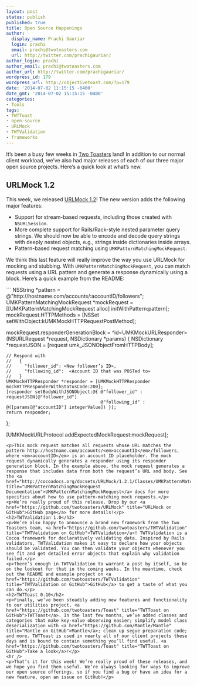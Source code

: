 ```yaml
---
layout: post
status: publish
published: true
title: Open Source Happenings
author:
  display_name: Prachi Gauriar
  login: prachi
  email: prachi@twotoasters.com
  url: http://twitter.com/prachigauriar/
author_login: prachi
author_email: prachi@twotoasters.com
author_url: http://twitter.com/prachigauriar/
wordpress_id: 179
wordpress_url: http://objectivetoast.com/?p=179
date: '2014-07-02 11:15:15 -0400'
date_gmt: '2014-07-02 15:15:15 -0400'
categories:
- Tools
tags:
- TWTToast
- open-source
- URLMock
- TWTValidation
- frameworks
---
```

<p><!--<br />
  Author: Prachi Gauriar<br />
  Categories: Tools<br />
  Tags: Open Source, URLMock, TWTValidation, TWTToast, frameworks<br />
  Keywords: Open Source, URLMock, TWTValidation, TWTToast, frameworks<br />
--></p>
<p>It’s been a busy few weeks in <a href="http://twotoasters.com" title="Two Toasters">Two Toasters</a> land! In addition to our normal client workload, we’ve also had major releases of each of our three major open source projects. Here’s a quick look at what’s new.</p>
<p><!--more--></p>
<h2>URLMock 1.2</h2>
<p>This week, we released <a href="https://github.com/twotoasters/URLMock" title="URLMock on GitHub">URLMock 1.2</a>! The new version adds the following major features:</p>
<ul>
<li>Support for stream-based requests, including those created with <code>NSURLSession</code>.</li>
<li>More complete support for Rails/Rack-style nested parameter query strings. We should now be able to encode and decode query strings with deeply nested objects, e.g., strings inside dictionaries inside arrays.</li>
<li>Pattern-based request matching using <code>UMKPatternMatchingMockRequest</code>. </li>
</ul>
<p>We think this last feature will really improve the way you use URLMock for mocking and stubbing. With <code>UMKPatternMatchingMockRequest</code>, you can match requests using a URL pattern and generate a response dynamically using a block. Here’s a quick example from the README:</p>
```
NSString *pattern = @"http://hostname.com/accounts/:accountID/followers";
UMKPatternMatchingMockRequest *mockRequest =  [[UMKPatternMatchingMockRequest alloc] initWithPattern:pattern];
mockRequest.HTTPMethods = [NSSet setWithObject:kUMKMockHTTPRequestPostMethod];

mockRequest.responderGenerationBlock = ^id&lt;UMKMockURLResponder&gt;(NSURLRequest *request, NSDictionary *params) {
    NSDictionary *requestJSON = [request umk_JSONObjectFromHTTPBody];

    // Respond with 
    //   { 
    //     "follower_id": «New follower’s ID»,
    //     "following_id":  «Account ID that was POSTed to» 
    //   }
    UMKMockHTTPResponder *responder = [UMKMockHTTPResponder mockHTTPResponderWithStatusCode:200];
    [responder setBodyWithJSONObject:@{ @"follower_id" : requestJSON[@"follower_id"] 
                                        @"following_id" : @([params[@"accountID"] integerValue]) }];
    return responder;
};

[UMKMockURLProtocol addExpectedMockRequest:mockRequest];
```
<p>This mock request matches all requests whose URL matches the pattern http://hostname.com/accounts/<em>accountID</em>/followers, where <em>accountID</em> is an account ID placeholder. The mock request dynamically generates a responder using its responder generation block. In the example above, the mock request generates a response that includes data from both the request’s URL and body. See the <a href="http://cocoadocs.org/docsets/URLMock/1.2.1/Classes/UMKPatternMatchingMockRequest.html" title="UMKPatternMatchingMockRequest Documentation">UMKPatternMatchingMockRequest</a> docs for more specifics about how to use pattern-matching mock requests.</p>
<p>We’re really proud of this release. Drop by our <a href="https://github.com/twotoasters/URLMock" title="URLMock on GitHub">GitHub page</a> for more details!</p>
<h2>TWTValidation 1.0</h2>
<p>We’re also happy to announce a brand new framework from the Two Toasters team, <a href="https://github.com/twotoasters/TWTValidation" title="TWTValidation on GitHub">TWTValidation</a>! TWTValidation is a Cocoa framework for declaratively validating data. Inspired by Rails validators, TWTValidation makes it easy to declare how your objects should be validated. You can then validate your objects whenever you see fit and get detailed error objects that explain why validation failed.</p>
<p>There’s enough in TWTValidation to warrant a post by itself, so be on the lookout for that in the coming weeks. In the meantime, check out the README and example project on <a href="https://github.com/twotoasters/TWTValidation" title="TWTValidation on GitHub">GitHub</a> to get a taste of what you can do.</p>
<h2>TWTToast 0.10</h2>
<p>Finally, we’ve been steadily adding new features and functionality to our utilities project, <a href="https://github.com/twotoasters/Toast" title="TWTToast on GitHub">TWTToast</a>. In the last few months, we’ve added classes and categories that make key-value observing easier; simplify model class deserialization with <a href="https://github.com/Mantle/Mantle" title="Mantle on GitHub">Mantle</a>; clean up segue preparation code; and more. TWTToast is used in nearly all of our client projects these days and is bound to contain something you’ll find useful. <a href="https://github.com/twotoasters/Toast" title="TWTToast on GitHub">Take a look</a>!</p>
<hr />
<p>That’s it for this week! We’re really proud of these releases, and we hope you find them useful. We’re always looking for ways to improve our open source offerings, so if you find a bug or have an idea for a new feature, open an issue on GitHub!</p>
